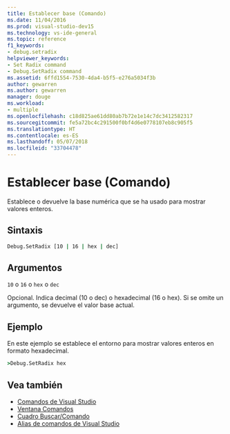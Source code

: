 ```yaml
---
title: Establecer base (Comando)
ms.date: 11/04/2016
ms.prod: visual-studio-dev15
ms.technology: vs-ide-general
ms.topic: reference
f1_keywords:
- debug.setradix
helpviewer_keywords:
- Set Radix command
- Debug.SetRadix command
ms.assetid: 6ffd1554-7530-4da4-b5f5-e276a5034f3b
author: gewarren
ms.author: gewarren
manager: douge
ms.workload:
- multiple
ms.openlocfilehash: c18d825ae61dd80ab7b72e1e14c7dc3412582317
ms.sourcegitcommit: fe5a72bc4c291500f0bf4d6e0778107eb8c905f5
ms.translationtype: HT
ms.contentlocale: es-ES
ms.lasthandoff: 05/07/2018
ms.locfileid: "33704478"
---
```

# <a name="set-radix-command"></a>Establecer base (Comando)
Establece o devuelve la base numérica que se ha usado para mostrar valores enteros.

## <a name="syntax"></a>Sintaxis

```cmd
Debug.SetRadix [10 | 16 | hex | dec]
```

## <a name="arguments"></a>Argumentos
 `10` o `16` o `hex` o `dec`

 Opcional. Indica decimal (10 o dec) o hexadecimal (16 o hex). Si se omite un argumento, se devuelve el valor base actual.

## <a name="example"></a>Ejemplo
 En este ejemplo se establece el entorno para mostrar valores enteros en formato hexadecimal.

```cmd
>Debug.SetRadix hex
```

## <a name="see-also"></a>Vea también

- [Comandos de Visual Studio](../../ide/reference/visual-studio-commands.md)
- [Ventana Comandos](../../ide/reference/command-window.md)
- [Cuadro Buscar/Comando](../../ide/find-command-box.md)
- [Alias de comandos de Visual Studio](../../ide/reference/visual-studio-command-aliases.md)